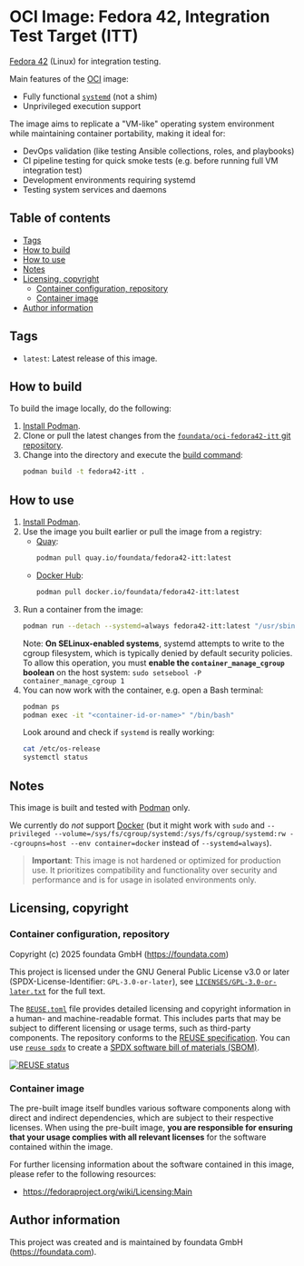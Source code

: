 # OCI Image: Fedora 42, Integration Test Target (ITT)

[Fedora 42](https://docs.fedoraproject.org/en-US/releases/f42/) (Linux) for integration testing.

Main features of the [OCI](https://opencontainers.org/) image:

* Fully functional [`systemd`](https://systemd.io/) (not a shim)
* Unprivileged execution support

The image aims to replicate a "VM-like" operating system environment while maintaining container portability, making it ideal for:

* DevOps validation (like testing Ansible collections, roles, and playbooks)
* CI pipeline testing for quick smoke tests (e.g. before running full VM integration test)
* Development environments requiring systemd
* Testing system services and daemons



## Table of contents<a id="toc"></a>

- [Tags](#tags)
- [How to build](#build)
- [How to use](#usage)
- [Notes](#notes)
- [Licensing, copyright](#licensing-copyright)
  - [Container configuration, repository](#licensing-copyright-project)
  - [Container image](#licensing-copyright-image)
- [Author information](#author-information)



## Tags<a id="tags"></a>

- `latest`: Latest release of this image.



## How to build<a id="build"></a>

To build the image locally, do the following:

1. [Install Podman](https://podman.io/docs/installation).
2. Clone or pull the latest changes from the [`foundata/oci-fedora42-itt` git repository](https://github.com/foundata/oci-fedora42-itt).
3. Change into the directory and execute the [build command](https://docs.podman.io/en/latest/markdown/podman-build.1.html):
   ```bash
   podman build -t fedora42-itt .
   ```



## How to use<a id="usage"></a>

1. [Install Podman](https://podman.io/docs/installation).
2. Use the image you built earlier or pull the image from a registry:
   - [Quay](https://quay.io/repository/foundata/fedora42-itt):
     ```bash
     podman pull quay.io/foundata/fedora42-itt:latest
     ```
   - [Docker Hub](https://hub.docker.com/r/foundata/fedora42-itt):
     ```bash
     podman pull docker.io/foundata/fedora42-itt:latest
     ```
3. Run a container from the image:
   ```bash
   podman run --detach --systemd=always fedora42-itt:latest "/usr/sbin/init"
   ```
   Note: **On SELinux-enabled systems**, systemd attempts to write to the cgroup filesystem, which is typically denied by default security policies. To allow this operation, you must **enable the `container_manage_cgroup` boolean** on the host system: `sudo setsebool -P container_manage_cgroup 1`
4. You can now work with the container, e.g. open a Bash terminal:
   ```bash
   podman ps
   podman exec -it "<container-id-or-name>" "/bin/bash"
   ```
   Look around and check if `systemd` is really working:
   ```bash
   cat /etc/os-release
   systemctl status
   ```



## Notes<a id="notes"></a>

This image is built and tested with [Podman](https://podman.io/) only.

We currently do *not* support [Docker](https://www.docker.com/) (but it might work with `sudo` and `--privileged --volume=/sys/fs/cgroup/systemd:/sys/fs/cgroup/systemd:rw --cgroupns=host --env container=docker` instead of `--systemd=always`).

> **Important**: This image is not hardened or optimized for production use. It prioritizes compatibility and functionality over security and performance and is for usage in isolated environments only.



## Licensing, copyright<a id="licensing-copyright"></a>

### Container configuration, repository<a id="licensing-copyright-project"></a>

<!--REUSE-IgnoreStart-->
Copyright (c) 2025 foundata GmbH (https://foundata.com)

This project is licensed under the GNU General Public License v3.0 or later (SPDX-License-Identifier: `GPL-3.0-or-later`), see [`LICENSES/GPL-3.0-or-later.txt`](LICENSES/GPL-3.0-or-later.txt) for the full text.

The [`REUSE.toml`](REUSE.toml) file provides detailed licensing and copyright information in a human- and machine-readable format. This includes parts that may be subject to different licensing or usage terms, such as third-party components. The repository conforms to the [REUSE specification](https://reuse.software/spec/). You can use [`reuse spdx`](https://reuse.readthedocs.io/en/latest/readme.html#cli) to create a [SPDX software bill of materials (SBOM)](https://en.wikipedia.org/wiki/Software_Package_Data_Exchange).
<!--REUSE-IgnoreEnd-->

[![REUSE status](https://api.reuse.software/badge/github.com/foundata/oci-fedora42-itt)](https://api.reuse.software/info/github.com/foundata/oci-fedora42-itt)



### Container image<a id="licensing-copyright-image"></a>

The pre-built image itself bundles various software components along with direct and indirect dependencies, which are subject to their respective licenses. When using the pre-built image, **you are responsible for ensuring that your usage complies with all relevant licenses** for the software contained within the image.

For further licensing information about the software contained in this image, please refer to the following resources:

* https://fedoraproject.org/wiki/Licensing:Main



## Author information<a id="author-information"></a>

This project was created and is maintained by foundata GmbH (https://foundata.com).
